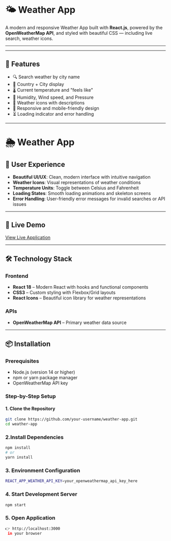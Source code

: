 # 🌤️ Weather App

A modern and responsive Weather App built with **React.js**, powered by the **OpenWeatherMap API**, and styled with beautiful CSS — including live search, weather icons.

---
---

## 🚀 Features

- 🔍 Search weather by city name
- 📍 Country + City display
- 🌡️ Current temperature and "feels like"
- 💨 Humidity, Wind speed, and Pressure
- 🌈 Weather icons with descriptions
- 📱 Responsive and mobile-friendly design
- ⏳ Loading indicator and error handling

---
# 🌦️ Weather App

## 🎨 User Experience
- **Beautiful UI/UX**: Clean, modern interface with intuitive navigation  
- **Weather Icons**: Visual representations of weather conditions  
- **Temperature Units**: Toggle between Celsius and Fahrenheit  
- **Loading States**: Smooth loading animations and skeleton screens  
- **Error Handling**: User-friendly error messages for invalid searches or API issues  

---

## 🚀 Live Demo
[View Live Application](#) <!-- Replace # with your deployment link -->

---

## 🛠️ Technology Stack

### Frontend
- **React 18** – Modern React with hooks and functional components  
- **CSS3** – Custom styling with Flexbox/Grid layouts  
- **React Icons** – Beautiful icon library for weather representations  

### APIs
- **OpenWeatherMap API** – Primary weather data source  
---

## 📦 Installation

### Prerequisites
- Node.js (version 14 or higher)  
- npm or yarn package manager  
- OpenWeatherMap API key  

### Step-by-Step Setup

#### 1. Clone the Repository
```bash
git clone https://github.com/your-username/weather-app.git
cd weather-app

```
### 2.Install Dependencies
```bash
npm install
# or
yarn install

```
### 3. Environment Configuration
```bash
REACT_APP_WEATHER_API_KEY=your_openweathermap_api_key_here

```
### 4. Start Development Server
```bash
npm start

```
### 5. Open Application
```bash
👉 http://localhost:3000
 in your browser




